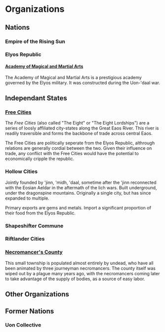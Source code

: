 # Organizations

## Nations

### Empire of the Rising Sun



### Elyos Republic

#### [Academy of Magical and Martial Arts](./aomma)

The Academy of Magical and Martial Arts is a prestigious academy governed by the Elyos military. It was constructed during the Uon-'daal war.


## Independant States

### [Free Cities](./free_cities)

The *Free Cities* (also called "The Eight" or "The Eight Lordships") are a series of loosly affiliated city-states along the Great Eaos River.
This river is readily traversible and forms the backbone of trade across central Eaos.

The Free Cities are politically seperate from the Elyos Republic, althrough relations are generally cordial between the two. Given their influence on trade, 
any conflict with the Free Cities would have the potential to economically cripple the republic.

### Hollow Cities

Jointly founded by 'jinn, 'midh, 'daal, sometime after the 'jinn reconnected with the Eosian Aeldar in the aftermath of the lich wars.
Built underground, under the dragonspine mountains. Originally a single city, but has since expanded to multiple.

Primary exports are gems and metals. Import a significant proportion of their food from the Elyos Republic.


### Shapeshifter Commune

### Riftlander Cities

### [Necromancer's County](./necrocounty)

This small township is populated almost entirely by undead, who have all been animated by three journeyman necromancers.
The county itself was wiped out by a plague many years ago, with the necromancers coming later to take advantage of the supply of bodies, as a source of easy labor.

## Other Organizations

## Former Nations

### Uon Collective


